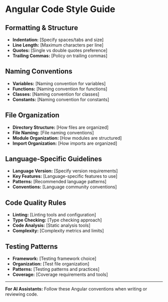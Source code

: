 # Angular Code Style Guide

## Formatting & Structure

- **Indentation:** [Specify spaces/tabs and size]
- **Line Length:** [Maximum characters per line]
- **Quotes:** [Single vs double quotes preference]
- **Trailing Commas:** [Policy on trailing commas]

## Naming Conventions

- **Variables:** [Naming convention for variables]
- **Functions:** [Naming convention for functions]
- **Classes:** [Naming convention for classes]
- **Constants:** [Naming convention for constants]

## File Organization

- **Directory Structure:** [How files are organized]
- **File Naming:** [File naming conventions]
- **Module Organization:** [How modules are structured]
- **Import Organization:** [How imports are organized]

## Language-Specific Guidelines

- **Language Version:** [Specify version requirements]
- **Key Features:** [Language-specific features to use]
- **Patterns:** [Recommended language patterns]
- **Conventions:** [Language community conventions]

## Code Quality Rules

- **Linting:** [Linting tools and configuration]
- **Type Checking:** [Type checking approach]
- **Code Analysis:** [Static analysis tools]
- **Complexity:** [Complexity metrics and limits]

## Testing Patterns

- **Framework:** [Testing framework choice]
- **Organization:** [Test file organization]
- **Patterns:** [Testing patterns and practices]
- **Coverage:** [Coverage requirements and tools]

---

**For AI Assistants:** Follow these Angular conventions when writing or reviewing code.

